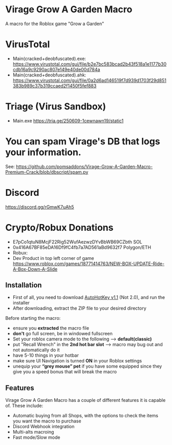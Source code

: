# Virage Grow A Garden Macro
A macro for the Roblox game "Grow a Garden"

# VirusTotal
- Main(cracked+deobfuscated).exe: https://www.virustotal.com/gui/file/b2e7bc583bcad2b43f518a1e1177b30cdb16a9c9290ac807e149e40de00d784a
- Main(cracked+deobfuscated).ahk: https://www.virustotal.com/gui/file/0a2d6ad146519f7d939d1703f29d851383b989c37b319ccaed2f1450f5fef883

# Triage (Virus Sandbox)
- Main.exe https://tria.ge/250609-1cewnawn19/static1
# You can spam Virage's DB that logs your information.
See: https://github.com/pomsaddons/Virage-Grow-A-Garden-Macro-Premium-Crack/blob/dbscript/spam.py

# Discord
https://discord.gg/rGmwK7uAh5

# Crypto/Robux Donations
- E7pCo1qtuN8McjF22Rig52WufAezwzDYvBbWB69CZbth SOL
- 0x416A67BF85eDA16Df9fC4fb7a7AD561aBd9632f7 Polygon/ETH
- Robux:
- Dev Product in top left corner of game
https://www.roblox.com/games/18771414763/NEW-BOX-UPDATE-Ride-A-Box-Down-A-Slide

 ## Installation
 - First of all, you need to download [AutoHotKey v1.1](https://www.autohotkey.com/) (Not 2.0), and run the installer
 - After downloading, extract the ZIP file to your desired directory

Before starting the macro:
- ensure you **extracted** the macro file
- **don't** go full screen, be in windowed fullscreen
- Set your roblox camera mode to the following --> **default(classic)**
- put "Recall Wrench" in the **2nd hot bar slot** --> macro may bug out and not automatically do it
- have 5-10 things in your hotbar
- make sure UI Navigation is turned **ON** in your Roblox settings
- unequip your **“grey mouse” pet** if you have some equipped since they give you a speed bonus that will break the macro

## Features
Virage Grow A Garden Macro has a couple of different features it is capable of. These include:
- Automatic buying from all Shops, with the options to check the items you want the macro to purchase
- Discord Webhook integration
- Multi-alts macroing
- Fast mode/Slow mode
